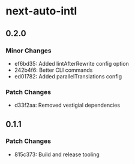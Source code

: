 # next-auto-intl

## 0.2.0

### Minor Changes

- ef6bd35: Added lintAfterRewrite config option
- 242b4f6: Better CLI commands
- ed01782: Added parallelTranslations config

### Patch Changes

- d33f2aa: Removed vestigial dependencies

## 0.1.1

### Patch Changes

- 815c373: Build and release tooling

